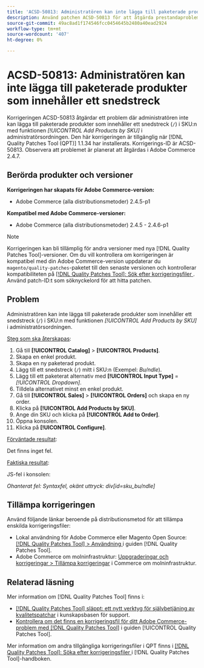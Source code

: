 ```yaml
---
title: 'ACSD-50813: Administratören kan inte lägga till paketerade produkter som innehåller ett snedstreck'
description: Använd patchen ACSD-50813 för att åtgärda prestandaproblemet i Adobe Commerce där administratören inte kan lägga till paketerade produkter som innehåller ett snedstreck (`/`) i SKU:n med funktionen *Lägg till produkter efter SKU* i administratörsbeställningen.
source-git-commit: 49ac8ad1f174546fcc0454645b2480a40ead2924
workflow-type: tm+mt
source-wordcount: '407'
ht-degree: 0%

---
```


# ACSD-50813: Administratören kan inte lägga till paketerade produkter som innehåller ett snedstreck

Korrigeringen ACSD-50813 åtgärdar ett problem där administratören inte kan lägga till paketerade produkter som innehåller ett snedstreck (`/`) i SKU:n med funktionen *[!UICONTROL Add Products by SKU]* i administratörsordningen. Den här korrigeringen är tillgänglig när [!DNL Quality Patches Tool (QPT)] 1.1.34 har installerats. Korrigerings-ID är ACSD-50813. Observera att problemet är planerat att åtgärdas i Adobe Commerce 2.4.7.

## Berörda produkter och versioner

**Korrigeringen har skapats för Adobe Commerce-version:**

* Adobe Commerce (alla distributionsmetoder) 2.4.5-p1

**Kompatibel med Adobe Commerce-versioner:**

* Adobe Commerce (alla distributionsmetoder) 2.4.5 - 2.4.6-p1

>[!NOTE]
>
>Korrigeringen kan bli tillämplig för andra versioner med nya [!DNL Quality Patches Tool]-versioner. Om du vill kontrollera om korrigeringen är kompatibel med din Adobe Commerce-version uppdaterar du `magento/quality-patches`-paketet till den senaste versionen och kontrollerar kompatibiliteten på [[!DNL Quality Patches Tool]: Sök efter korrigeringsfiler ](https://experienceleague.adobe.com/tools/commerce-quality-patches/index.html). Använd patch-ID:t som söknyckelord för att hitta patchen.

## Problem

Administratören kan inte lägga till paketerade produkter som innehåller ett snedstreck (`/`) i SKU:n med funktionen *[!UICONTROL Add Products by SKU]* i administratörsordningen.

<u>Steg som ska återskapas</u>:

1. Gå till **[!UICONTROL Catalog]** > **[!UICONTROL Products]**.
1. Skapa en enkel produkt.
1. Skapa en ny paketerad produkt.
1. Lägg till ett snedstreck (`/`) mitt i SKU:n (Exempel: *Bu/ndle*).
1. Lägg till ett paketerat alternativ med **[!UICONTROL Input Type]** = *[!UICONTROL Dropdown]*.
1. Tilldela alternativet minst en enkel produkt.
1. Gå till **[!UICONTROL Sales]** > **[!UICONTROL Orders]** och skapa en ny order.
1. Klicka på **[!UICONTROL Add Products by SKU]**.
1. Ange din SKU och klicka på **[!UICONTROL Add to Order]**.
1. Öppna konsolen.
1. Klicka på **[!UICONTROL Configure]**.

<u>Förväntade resultat</u>:

Det finns inget fel.

<u>Faktiska resultat</u>:

JS-fel i konsolen:

*Ohanterat fel: Syntaxfel, okänt uttryck: div[id=sku_bu/ndle]*

## Tillämpa korrigeringen

Använd följande länkar beroende på distributionsmetod för att tillämpa enskilda korrigeringsfiler:

* Lokal användning för Adobe Commerce eller Magento Open Source: [[!DNL Quality Patches Tool] > Användning ](https://experienceleague.adobe.com/docs/commerce-operations/tools/quality-patches-tool/usage.html) i guiden [!DNL Quality Patches Tool].
* Adobe Commerce om molninfrastruktur: [Uppgraderingar och korrigeringar > Tillämpa korrigeringar](https://experienceleague.adobe.com/docs/commerce-cloud-service/user-guide/develop/upgrade/apply-patches.html) i Commerce om molninfrastruktur.

## Relaterad läsning

Mer information om [!DNL Quality Patches Tool] finns i:

* [[!DNL Quality Patches Tool] släppt: ett nytt verktyg för självbetjäning av kvalitetspatchar](https://experienceleague.adobe.com/en/docs/commerce-knowledge-base/kb/announcements/commerce-announcements/magento-quality-patches-released-new-tool-to-self-serve-quality-patches) i kunskapsbasen för support.
* [Kontrollera om det finns en korrigeringsfil för ditt Adobe Commerce-problem med  [!DNL Quality Patches Tool]](/help/tools/quality-patches-tool/patches-available-in-qpt/check-patch-for-magento-issue-with-magento-quality-patches.md) i guiden [!UICONTROL Quality Patches Tool].


Mer information om andra tillgängliga korrigeringsfiler i QPT finns i [[!DNL Quality Patches Tool]: Söka efter korrigeringsfiler ](https://experienceleague.adobe.com/tools/commerce-quality-patches/index.html) i [!DNL Quality Patches Tool]-handboken.
